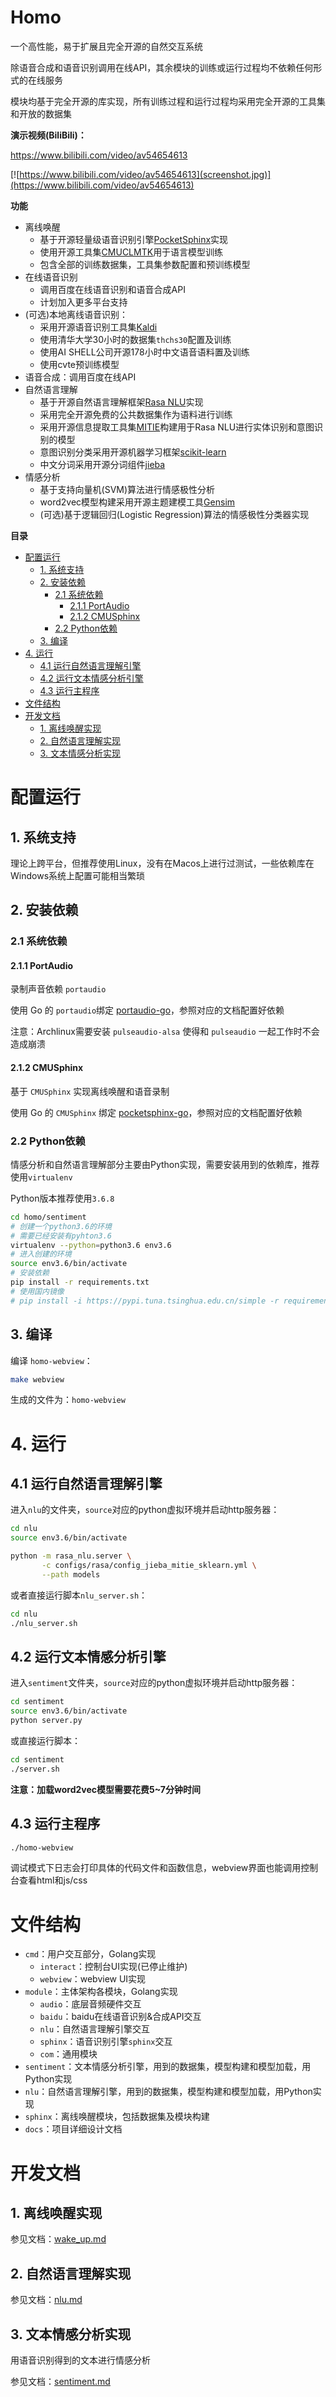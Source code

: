 Homo
======== 

一个高性能，易于扩展且完全开源的自然交互系统

除语音合成和语音识别调用在线API，其余模块的训练或运行过程均不依赖任何形式的在线服务

模块均基于完全开源的库实现，所有训练过程和运行过程均采用完全开源的工具集和开放的数据集

**演示视频(BiliBili)：**

https://www.bilibili.com/video/av54654613

[![https://www.bilibili.com/video/av54654613](screenshot.jpg)](https://www.bilibili.com/video/av54654613)

**功能**

* 离线唤醒
  * 基于开源轻量级语音识别引擎[PocketSphinx](https://github.com/cmusphinx/pocketsphinx)实现
  * 使用开源工具集[CMUCLMTK](http://www.speech.cs.cmu.edu/SLM/toolkit_documentation.html)用于语言模型训练
  * 包含全部的训练数据集，工具集参数配置和预训练模型
* 在线语音识别
  * 调用百度在线语音识别和语音合成API
  * 计划加入更多平台支持
* (可选)本地离线语音识别：
  * 采用开源语音识别工具集[Kaldi](https://github.com/kaldi-asr/kaldi)
  * 使用清华大学30小时的数据集`thchs30`配置及训练
  * 使用AI SHELL公司开源178小时中文语音语料置及训练
  * 使用cvte预训练模型
* 语音合成：调用百度在线API
* 自然语言理解
  * 基于开源自然语言理解框架[Rasa NLU](https://github.com/RasaHQ/rasa)实现
  * 采用完全开源免费的公共数据集作为语料进行训练
  * 采用开源信息提取工具集[MITIE](https://github.com/mit-nlp/MITIE)构建用于Rasa NLU进行实体识别和意图识别的模型
  * 意图识别分类采用开源机器学习框架[scikit-learn](https://github.com/scikit-learn/scikit-learn)
  * 中文分词采用开源分词组件[jieba](https://github.com/fxsjy/jieba)
* 情感分析
  * 基于支持向量机(SVM)算法进行情感极性分析
  * word2vec模型构建采用开源主题建模工具[Gensim](https://github.com/RaRe-Technologies/gensim)
  * (可选)基于逻辑回归(Logistic Regression)算法的情感极性分类器实现


**目录**

<!-- TOC -->

- [配置运行](#配置运行)
    - [1. 系统支持](#1-系统支持)
    - [2. 安装依赖](#2-安装依赖)
        - [2.1 系统依赖](#21-系统依赖)
            - [2.1.1 PortAudio](#211-portaudio)
            - [2.1.2 CMUSphinx](#212-cmusphinx)
        - [2.2 Python依赖](#22-python依赖)
    - [3. 编译](#3-编译)
- [4. 运行](#4-运行)
    - [4.1 运行自然语言理解引擎](#41-运行自然语言理解引擎)
    - [4.2 运行文本情感分析引擎](#42-运行文本情感分析引擎)
    - [4.3 运行主程序](#43-运行主程序)
- [文件结构](#文件结构)
- [开发文档](#开发文档)
    - [1. 离线唤醒实现](#1-离线唤醒实现)
    - [2. 自然语言理解实现](#2-自然语言理解实现)
    - [3. 文本情感分析实现](#3-文本情感分析实现)

<!-- /TOC -->

# 配置运行

## 1. 系统支持

理论上跨平台，但推荐使用Linux，没有在Macos上进行过测试，一些依赖库在Windows系统上配置可能相当繁琐

## 2. 安装依赖

### 2.1 系统依赖

#### 2.1.1 PortAudio

录制声音依赖 `portaudio`

使用 Go 的 `portaudio`绑定 [portaudio-go](https://github.com/xlab/portaudio-go)，参照对应的文档配置好依赖

注意：Archlinux需要安装 `pulseaudio-alsa` 使得和 `pulseaudio` 一起工作时不会造成崩溃

#### 2.1.2 CMUSphinx

基于 `CMUSphinx` 实现离线唤醒和语音录制

使用 Go 的 `CMUSphinx` 绑定 [pocketsphinx-go](https://github.com/xlab/pocketsphinx-go)，参照对应的文档配置好依赖

### 2.2 Python依赖

情感分析和自然语言理解部分主要由Python实现，需要安装用到的依赖库，推荐使用`virtualenv`

Python版本推荐使用`3.6.8`

```bash
cd homo/sentiment
# 创建一个python3.6的环境
# 需要已经安装有pyhton3.6
virtualenv --python=python3.6 env3.6
# 进入创建的环境
source env3.6/bin/activate
# 安装依赖
pip install -r requirements.txt
# 使用国内镜像
# pip install -i https://pypi.tuna.tsinghua.edu.cn/simple -r requirements.txt
```

## 3. 编译

编译 `homo-webview`：

```bash
make webview
```

生成的文件为：`homo-webview`

# 4. 运行

## 4.1 运行自然语言理解引擎

进入`nlu`的文件夹，`source`对应的python虚拟环境并启动http服务器：

```bash
cd nlu
source env3.6/bin/activate

python -m rasa_nlu.server \
       -c configs/rasa/config_jieba_mitie_sklearn.yml \
       --path models
```

或者直接运行脚本`nlu_server.sh`：

```bash
cd nlu
./nlu_server.sh
```

## 4.2 运行文本情感分析引擎

进入`sentiment`文件夹，`source`对应的python虚拟环境并启动http服务器：

```bash
cd sentiment
source env3.6/bin/activate
python server.py
```

或直接运行脚本：

```bash
cd sentiment
./server.sh 
```

**注意：加载word2vec模型需要花费5~7分钟时间**

## 4.3 运行主程序

```bash
./homo-webview
```

调试模式下日志会打印具体的代码文件和函数信息，webview界面也能调用控制台查看html和js/css

# 文件结构

* `cmd`：用户交互部分，Golang实现
  * `interact`：控制台UI实现(已停止维护)
  * `webview`：webview UI实现
* `module`：主体架构各模块，Golang实现
  * `audio`：底层音频硬件交互
  * `baidu`：baidu在线语音识别&合成API交互
  * `nlu`：自然语言理解引擎交互
  * `sphinx`：语音识别引擎`sphinx`交互
  * `com`：通用模块
* `sentiment`：文本情感分析引擎，用到的数据集，模型构建和模型加载，用Python实现
* `nlu`：自然语言理解引擎，用到的数据集，模型构建和模型加载，用Python实现
* `sphinx`：离线唤醒模块，包括数据集及模块构建
* `docs`：项目详细设计文档

# 开发文档

## 1. 离线唤醒实现

参见文档：[wake_up.md](docs/sphinx/wake_up.md)

## 2. 自然语言理解实现

参见文档：[nlu.md](docs/nlu/nlu.md)

## 3. 文本情感分析实现

用语音识别得到的文本进行情感分析

参见文档：[sentiment.md](docs/sentiment/sentiment.md)